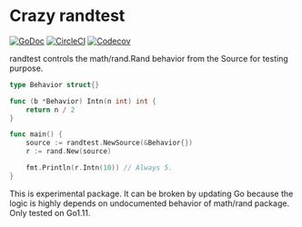 # Crazy randtest

[![GoDoc](https://img.shields.io/badge/godoc-reference-blue.svg?style=flat-square)](https://godoc.org/github.com/acomagu/randtest) [![CircleCI](https://img.shields.io/circleci/project/github/acomagu/randtest.svg?style=flat-square)](https://circleci.com/gh/acomagu/randtest) [![Codecov](https://img.shields.io/codecov/c/github/acomagu/randtest.svg?style=flat-square)](https://codecov.io/gh/acomagu/randtest)


randtest controls the math/rand.Rand behavior from the Source for testing purpose.

```Go
type Behavior struct{}

func (b *Behavior) Intn(n int) int {
	return n / 2
}

func main() {
	source := randtest.NewSource(&Behavior{})
	r := rand.New(source)

	fmt.Println(r.Intn(10)) // Always 5.
}
```

This is experimental package. It can be broken by updating Go because the logic is highly depends on undocumented behavior of math/rand package. Only tested on Go1.11.
